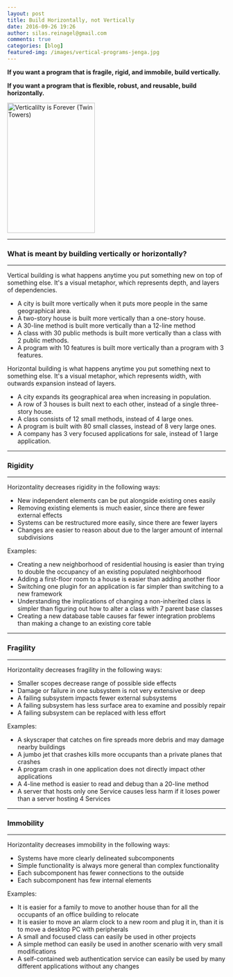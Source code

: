 ```yaml
---
layout: post
title: Build Horizontally, not Vertically
date: 2016-09-26 19:26
author: silas.reinagel@gmail.com
comments: true
categories: [blog]
featured-img: /images/vertical-programs-jenga.jpg
---
```


<strong>If you want a program that is fragile, rigid, and immobile, build vertically.</strong>

<strong>If you want a program that is flexible, robust, and reusable, build horizontally.</strong>

<img src="/images/verticalilty-is-forever.jpg" alt="Verticalilty is Forever (Twin Towers)" width="202" height="300" class="aligncenter size-medium" />

----

### What is meant by building vertically or horizontally?

----

Vertical building is what happens anytime you put something new on top of something else. It's a visual metaphor, which represents depth, and layers of dependencies.

- A city is built more vertically when it puts more people in the same geographical area.
- A two-story house is built more vertically than a one-story house.
- A 30-line method is built more vertically than a 12-line method
- A class with 30 public methods is built more vertically than a class with 2 public methods.
- A program with 10 features is built more vertically than a program with 3 features.


Horizontal building is what happens anytime you put something next to something else. It's a visual metaphor, which represents width, with outwards expansion instead of layers.

- A city expands its geographical area when increasing in population.
- A row of 3 houses is built next to each other, instead of a single three-story house.
- A class consists of 12 small methods, instead of 4 large ones.
- A program is built with 80 small classes, instead of 8 very large ones.
- A company has 3 very focused applications for sale, instead of 1 large application.


----

### Rigidity

----

Horizontality decreases rigidity in the following ways:

- New independent elements can be put alongside existing ones easily
- Removing existing elements is much easier, since there are fewer external effects
- Systems can be restructured more easily, since there are fewer layers
- Changes are easier to reason about due to the larger amount of internal subdivisions

Examples:

- Creating a new neighborhood of residential housing is easier than trying to double the occupancy of an existing populated neighborhood
- Adding a first-floor room to a house is easier than adding another floor
- Switching one plugin for an application is far simpler than switching to a new framework
- Understanding the implications of changing a non-inherited class is simpler than figuring out how to alter a class with 7 parent base classes
- Creating a new database table causes far fewer integration problems than making a change to an existing core table


----

### Fragility

----

Horizontality decreases fragility in the following ways:

- Smaller scopes decrease range of possible side effects
- Damage or failure in one subsystem is not very extensive or deep
- A failing subsystem impacts fewer external subsystems
- A failing subsystem has less surface area to examine and possibly repair
- A failing subsystem can be replaced with less effort

Examples:

- A skyscraper that catches on fire spreads more debris and may damage nearby buildings
- A jumbo jet that crashes kills more occupants than a private planes that crashes
- A program crash in one application does not directly impact other applications
- A 4-line method is easier to read and debug than a 20-line method
- A server that hosts only one Service causes less harm if it loses power than a server hosting 4 Services


----

### Immobility

----

Horizontality decreases immobility in the following ways:

- Systems have more clearly delineated subcomponents
- Simple functionality is always more general than complex functionality
- Each subcomponent has fewer connections to the outside
- Each subcomponent has few internal elements

Examples:

- It is easier for a family to move to another house than for all the occupants of an office building to relocate
- It is easier to move an alarm clock to a new room and plug it in, than it is to move a desktop PC with peripherals
- A small and focused class can easily be used in other projects
- A simple method can easily be used in another scenario with very small modifications
- A self-contained web authentication service can easily be used by many different applications without any changes
